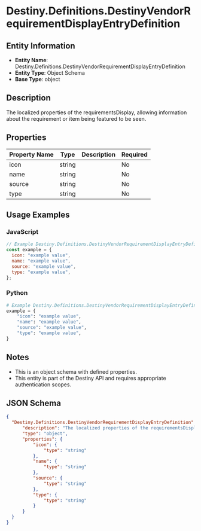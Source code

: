 # Destiny.Definitions.DestinyVendorRequirementDisplayEntryDefinition

## Entity Information
- **Entity Name**: Destiny.Definitions.DestinyVendorRequirementDisplayEntryDefinition
- **Entity Type**: Object Schema
- **Base Type**: object

## Description
The localized properties of the requirementsDisplay, allowing information about the requirement or item being featured to be seen.

## Properties

| Property Name | Type | Description | Required |
|---------------|------|-------------|----------|
| icon | string |  | No |
| name | string |  | No |
| source | string |  | No |
| type | string |  | No |

## Usage Examples

### JavaScript
```javascript
// Example Destiny.Definitions.DestinyVendorRequirementDisplayEntryDefinition object
const example = {
  icon: "example value",
  name: "example value",
  source: "example value",
  type: "example value",
};
```

### Python
```python
# Example Destiny.Definitions.DestinyVendorRequirementDisplayEntryDefinition object
example = {
    "icon": "example value",
    "name": "example value",
    "source": "example value",
    "type": "example value",
}
```

## Notes
- This is an object schema with defined properties.
- This entity is part of the Destiny API and requires appropriate authentication scopes.

## JSON Schema
```json
{
  "Destiny.Definitions.DestinyVendorRequirementDisplayEntryDefinition":   {
      "description": "The localized properties of the requirementsDisplay, allowing information about the requirement or item being featured to be seen.",
      "type": "object",
      "properties": {
          "icon": {
              "type": "string"
          },
          "name": {
              "type": "string"
          },
          "source": {
              "type": "string"
          },
          "type": {
              "type": "string"
          }
      }
  }
}
```
